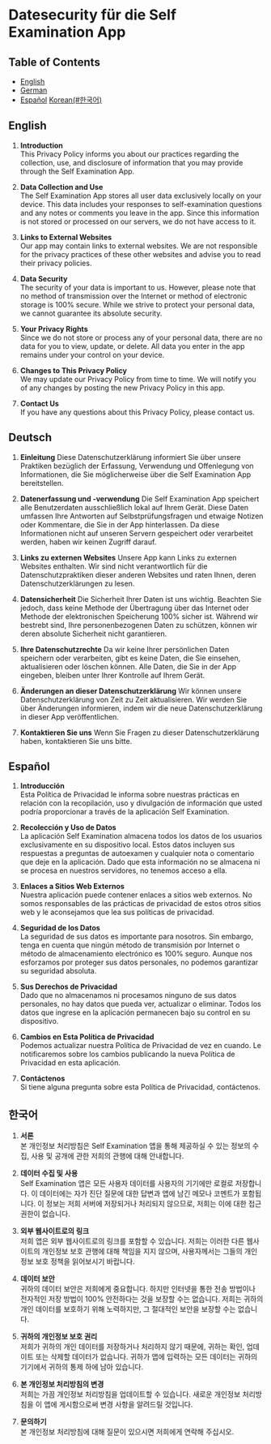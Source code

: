 # Datesecurity für die Self Examination App

## Table of Contents

- [English](#English)
- [German](#Deutsch)
- [Español](#Español)
  [Korean(#한국어)](#한국어)

## English
1. **Introduction**  
   This Privacy Policy informs you about our practices regarding the collection, use, and disclosure of information that you may provide through the Self Examination App.

2. **Data Collection and Use**  
   The Self Examination App stores all user data exclusively locally on your device. This data includes your responses to self-examination questions and any notes or comments you leave in the app. Since this information is not stored or processed on our servers, we do not have access to it.

3. **Links to External Websites**  
   Our app may contain links to external websites. We are not responsible for the privacy practices of these other websites and advise you to read their privacy policies.

4. **Data Security**  
   The security of your data is important to us. However, please note that no method of transmission over the Internet or method of electronic storage is 100% secure. While we strive to protect your personal data, we cannot guarantee its absolute security.

5. **Your Privacy Rights**  
   Since we do not store or process any of your personal data, there are no data for you to view, update, or delete. All data you enter in the app remains under your control on your device.

6. **Changes to This Privacy Policy**  
   We may update our Privacy Policy from time to time. We will notify you of any changes by posting the new Privacy Policy in this app.

7. **Contact Us**  
   If you have any questions about this Privacy Policy, please contact us.

## Deutsch
1.  **Einleitung**
Diese Datenschutzerklärung informiert Sie über unsere Praktiken bezüglich der Erfassung, Verwendung und Offenlegung von Informationen, die Sie möglicherweise über die Self Examination App bereitstellen.

2. **Datenerfassung und -verwendung**
Die Self Examination App speichert alle Benutzerdaten ausschließlich lokal auf Ihrem Gerät. Diese Daten umfassen Ihre Antworten auf Selbstprüfungsfragen und etwaige Notizen oder Kommentare, die Sie in der App hinterlassen. Da diese Informationen nicht auf unseren Servern gespeichert oder verarbeitet werden, haben wir keinen Zugriff darauf.

3. **Links zu externen Websites**
Unsere App kann Links zu externen Websites enthalten. Wir sind nicht verantwortlich für die Datenschutzpraktiken dieser anderen Websites und raten Ihnen, deren Datenschutzerklärungen zu lesen.

4. **Datensicherheit**
Die Sicherheit Ihrer Daten ist uns wichtig. Beachten Sie jedoch, dass keine Methode der Übertragung über das Internet oder Methode der elektronischen Speicherung 100% sicher ist. Während wir bestrebt sind, Ihre personenbezogenen Daten zu schützen, können wir deren absolute Sicherheit nicht garantieren.

5. **Ihre Datenschutzrechte**
Da wir keine Ihrer persönlichen Daten speichern oder verarbeiten, gibt es keine Daten, die Sie einsehen, aktualisieren oder löschen können. Alle Daten, die Sie in der App eingeben, bleiben unter Ihrer Kontrolle auf Ihrem Gerät.

6. **Änderungen an dieser Datenschutzerklärung**
Wir können unsere Datenschutzerklärung von Zeit zu Zeit aktualisieren. Wir werden Sie über Änderungen informieren, indem wir die neue Datenschutzerklärung in dieser App veröffentlichen.

7. **Kontaktieren Sie uns**
Wenn Sie Fragen zu dieser Datenschutzerklärung haben, kontaktieren Sie uns bitte.

## Español
1. **Introducción**  
   Esta Política de Privacidad le informa sobre nuestras prácticas en relación con la recopilación, uso y divulgación de información que usted podría proporcionar a través de la aplicación Self Examination.

2. **Recolección y Uso de Datos**  
   La aplicación Self Examination almacena todos los datos de los usuarios exclusivamente en su dispositivo local. Estos datos incluyen sus respuestas a preguntas de autoexamen y cualquier nota o comentario que deje en la aplicación. Dado que esta información no se almacena ni se procesa en nuestros servidores, no tenemos acceso a ella.

3. **Enlaces a Sitios Web Externos**  
   Nuestra aplicación puede contener enlaces a sitios web externos. No somos responsables de las prácticas de privacidad de estos otros sitios web y le aconsejamos que lea sus políticas de privacidad.

4. **Seguridad de los Datos**  
   La seguridad de sus datos es importante para nosotros. Sin embargo, tenga en cuenta que ningún método de transmisión por Internet o método de almacenamiento electrónico es 100% seguro. Aunque nos esforzamos por proteger sus datos personales, no podemos garantizar su seguridad absoluta.

5. **Sus Derechos de Privacidad**  
   Dado que no almacenamos ni procesamos ninguno de sus datos personales, no hay datos que pueda ver, actualizar o eliminar. Todos los datos que ingrese en la aplicación permanecen bajo su control en su dispositivo.

6. **Cambios en Esta Política de Privacidad**  
   Podemos actualizar nuestra Política de Privacidad de vez en cuando. Le notificaremos sobre los cambios publicando la nueva Política de Privacidad en esta aplicación.

7. **Contáctenos**  
   Si tiene alguna pregunta sobre esta Política de Privacidad, contáctenos.

## 한국어
1. **서론**  
   본 개인정보 처리방침은 Self Examination 앱을 통해 제공하실 수 있는 정보의 수집, 사용 및 공개에 관한 저희의 관행에 대해 안내합니다.

2. **데이터 수집 및 사용**  
   Self Examination 앱은 모든 사용자 데이터를 사용자의 기기에만 로컬로 저장합니다. 이 데이터에는 자가 진단 질문에 대한 답변과 앱에 남긴 메모나 코멘트가 포함됩니다. 이 정보는 저희 서버에 저장되거나 처리되지 않으므로, 저희는 이에 대한 접근 권한이 없습니다.

3. **외부 웹사이트로의 링크**  
   저희 앱은 외부 웹사이트로의 링크를 포함할 수 있습니다. 저희는 이러한 다른 웹사이트의 개인정보 보호 관행에 대해 책임을 지지 않으며, 사용자께서는 그들의 개인정보 보호 정책을 읽어보시기 바랍니다.

4. **데이터 보안**  
   귀하의 데이터 보안은 저희에게 중요합니다. 하지만 인터넷을 통한 전송 방법이나 전자적인 저장 방법이 100% 안전하다는 것을 보장할 수는 없습니다. 저희는 귀하의 개인 데이터를 보호하기 위해 노력하지만, 그 절대적인 보안을 보장할 수는 없습니다.

5. **귀하의 개인정보 보호 권리**  
   저희가 귀하의 개인 데이터를 저장하거나 처리하지 않기 때문에, 귀하는 확인, 업데이트 또는 삭제할 데이터가 없습니다. 귀하가 앱에 입력하는 모든 데이터는 귀하의 기기에서 귀하의 통제 하에 남아 있습니다.

6. **본 개인정보 처리방침의 변경**  
   저희는 가끔 개인정보 처리방침을 업데이트할 수 있습니다. 새로운 개인정보 처리방침을 이 앱에 게시함으로써 변경 사항을 알려드릴 것입니다.

7. **문의하기**  
   본 개인정보 처리방침에 대해 질문이 있으시면 저희에게 연락해 주십시오.